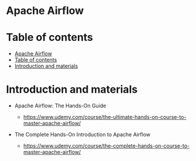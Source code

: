 # Apache Airflow

# Table of contents

<!-- TOC -->

- [Apache Airflow](#apache-airflow)
- [Table of contents](#table-of-contents)
- [Introduction and materials](#introduction-and-materials)

<!-- /TOC -->

# Introduction and materials

- Apache Airflow: The Hands-On Guide
    - https://www.udemy.com/course/the-ultimate-hands-on-course-to-master-apache-airflow/

- The Complete Hands-On Introduction to Apache Airflow
    - https://www.udemy.com/course/the-complete-hands-on-course-to-master-apache-airflow/
    